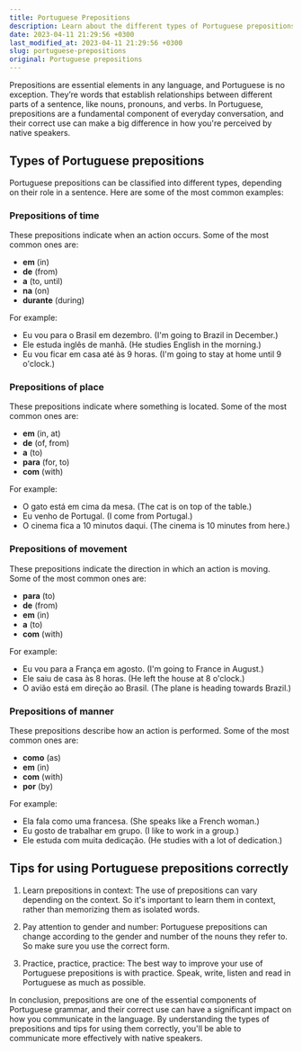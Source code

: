 ```yaml
---
title: Portuguese Prepositions
description: Learn about the different types of Portuguese prepositions and how to use them correctly.
date: 2023-04-11 21:29:56 +0300
last_modified_at: 2023-04-11 21:29:56 +0300
slug: portuguese-prepositions
original: Portuguese prepositions
---
```

Prepositions are essential elements in any language, and Portuguese is no exception. They’re words that establish relationships between different parts of a sentence, like nouns, pronouns, and verbs. In Portuguese, prepositions are a fundamental component of everyday conversation, and their correct use can make a big difference in how you're perceived by native speakers.

## Types of Portuguese prepositions

Portuguese prepositions can be classified into different types, depending on their role in a sentence. Here are some of the most common examples:

### Prepositions of time

These prepositions indicate when an action occurs. Some of the most common ones are:

- **em** (in)
- **de** (from)
- **a** (to, until)
- **na** (on)
- **durante** (during)

For example:

- Eu vou para o Brasil em dezembro. (I'm going to Brazil in December.)
- Ele estuda inglês de manhã. (He studies English in the morning.)
- Eu vou ficar em casa até às 9 horas. (I'm going to stay at home until 9 o'clock.)

### Prepositions of place

These prepositions indicate where something is located. Some of the most common ones are:

- **em** (in, at)
- **de** (of, from)
- **a** (to)
- **para** (for, to)
- **com** (with)

For example:

- O gato está em cima da mesa. (The cat is on top of the table.)
- Eu venho de Portugal. (I come from Portugal.)
- O cinema fica a 10 minutos daqui. (The cinema is 10 minutes from here.)

### Prepositions of movement

These prepositions indicate the direction in which an action is moving. Some of the most common ones are:

- **para** (to)
- **de** (from)
- **em** (in)
- **a** (to)
- **com** (with)

For example:

- Eu vou para a França em agosto. (I'm going to France in August.)
- Ele saiu de casa às 8 horas. (He left the house at 8 o'clock.)
- O avião está em direção ao Brasil. (The plane is heading towards Brazil.)

### Prepositions of manner

These prepositions describe how an action is performed. Some of the most common ones are:

- **como** (as)
- **em** (in)
- **com** (with)
- **por** (by)

For example:

- Ela fala como uma francesa. (She speaks like a French woman.)
- Eu gosto de trabalhar em grupo. (I like to work in a group.)
- Ele estuda com muita dedicação. (He studies with a lot of dedication.)

## Tips for using Portuguese prepositions correctly

1. Learn prepositions in context: The use of prepositions can vary depending on the context. So it's important to learn them in context, rather than memorizing them as isolated words.

2. Pay attention to gender and number: Portuguese prepositions can change according to the gender and number of the nouns they refer to. So make sure you use the correct form.

3. Practice, practice, practice: The best way to improve your use of Portuguese prepositions is with practice. Speak, write, listen and read in Portuguese as much as possible.

In conclusion, prepositions are one of the essential components of Portuguese grammar, and their correct use can have a significant impact on how you communicate in the language. By understanding the types of prepositions and tips for using them correctly, you'll be able to communicate more effectively with native speakers.